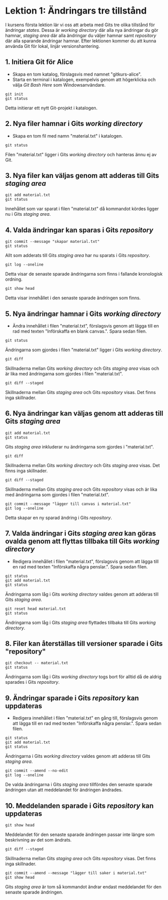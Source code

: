 # Lektion 1: Ändringars tre tillstånd

I kursens första lektion lär vi oss att arbeta med Gits tre olika tillstånd för ändringar *states*. Dessa är *working directory* där alla nya ändringar du gör hamnar, *staging area* där alla ändringar du väljer hamnar samt *repository* där alla sparande ändringar hamnar. Efter lektionen kommer du att kunna använda Git för lokal, linjär versionshantering.

## 1. Initiera Git för Alice

* Skapa en tom katalog, förslagsvis med namnet "gitkurs-alice".
* Starta en terminal i katalogen, exempelvis genom att högerklicka och välja *Git Bash Here* som Windowsanvändare.

```
git init
git status
```

Detta initierar ett nytt Git-projekt i katalogen.

## 2. Nya filer hamnar i Gits *working directory*

* Skapa en tom fil med namn "material.txt" i katalogen.

```
git status
```

Filen "material.txt" ligger i Gits *working directory* och hanteras ännu ej av Git.

## 3. Nya filer kan väljas genom att adderas till Gits *staging area*

```
git add material.txt
git status
```

Innehållet som var sparat i filen "material.txt" då kommandot kördes ligger nu i Gits *staging area*.

## 4. Valda ändringar kan sparas i Gits *repository*

```
git commit --message "skapar material.txt"
git status
```

Allt som adderats till Gits *staging area* har nu sparats i Gits *repository*.

```
git log --oneline
```

Detta visar de senaste sparade ändringarna som finns i fallande kronologisk ordning.

```
git show head
```

Detta visar innehållet i den senaste sparade ändringen som finns.

## 5. Nya ändringar hamnar i Gits *working directory*

* Ändra innehållet i filen "material.txt", förslagsvis genom att lägga till en rad med texten "Införskaffa en blank canvas.". Spara sedan filen.

```
git status
```

Ändringarna som gjordes i filen "material.txt" ligger i Gits *working directory*.

```
git diff
```

Skillnaderna mellan Gits *working directory* och Gits *staging area* visas och är lika med ändringarna som gjordes i filen "material.txt".

```
git diff --staged
```

Skillnaderna mellan Gits *staging area* och Gits *repository* visas. Det finns inga skillnader.

## 6. Nya ändringar kan väljas genom att adderas till Gits *staging area*

```
git add material.txt
git status
```

Gits *staging area* inkluderar nu ändringarna som gjordes i "material.txt".

```
git diff
```

Skillnaderna mellan Gits *working directory* och Gits *staging area* visas. Det finns inga skillnader.

```
git diff --staged
```

Skillnaderna mellan Gits *staging area* och Gits *repository* visas och är lika med ändringarna som gjordes i filen "material.txt".

```
git commit --message "lägger till canvas i material.txt"
git log --oneline
```

Detta skapar en ny sparad ändring i Gits *repository*.

## 7. Valda ändringar i Gits *staging area* kan göras ovalda genom att flyttas tillbaka till Gits *working directory*

* Redigera innehållet i filen "material.txt", förslagsvis genom att lägga till en rad med texten "Införskaffa några penslar.". Spara sedan filen.

```
git status
git add material.txt
git status
```

Ändringarna som låg i Gits *working directory* valdes genom att adderas till Gits *staging area*.

```
git reset head material.txt
git status
```

Ändringarna som låg i Gits *staging area* flyttades tillbaka till Gits *working directory*.

## 8. Filer kan återställas till versioner sparade i Gits "repository"

```
git checkout -- material.txt
git status
```

Ändringarna som låg i Gits *working directory* togs bort för alltid då de aldrig sparades i Gits *repository*.

## 9. Ändringar sparade i Gits *repository* kan uppdateras

* Redigera innehållet i filen "material.txt" en gång till, förslagsvis genom att lägga till en rad med texten "Införskaffa några penslar.". Spara sedan filen.

```
git status
git add material.txt
git status
```

Ändringarna i Gits *working directory* valdes genom att adderas till Gits *staging area*.

```
git commit --amend --no-edit
git log --oneline
```

De valda ändringarna i Gits *staging area* tillfördes den senaste sparade ändringen utan att meddelandet för ändringen ändrades.

## 10.  Meddelanden sparade i Gits *repository* kan uppdateras

```
git show head
```

Meddelandet för den senaste sparade ändringen passar inte längre som beskrivning av det som ändrats.

```
git diff --staged
```

Skillnaderna mellan Gits *staging area* och Gits *repository* visas. Det finns inga skillnader.

```
git commit --amend --message "lägger till saker i material.txt"
git show head
```

Gits *staging area* är tom så kommandot ändrar endast meddelandet för den senaste sparade ändringen.
